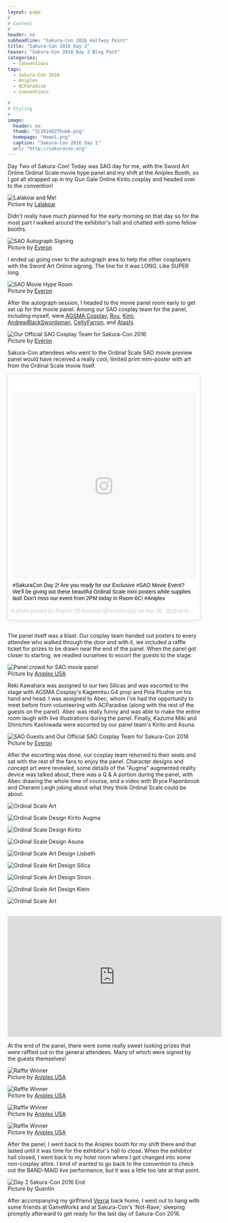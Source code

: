 ```yaml
---
layout: page
#
# Content
#
header: no
subheadline: "Sakura-Con 2016 Halfway Point"
title: "Sakura-Con 2016 Day 2"
teaser: "Sakura-Con 2016 Day 2 Blog Post"
categories:
  - Conventions
tags:
  - Sakura-Con 2016
  - Aniplex
  - ACParadise
  - Conventions

#
# Styling
#
image:
  header: no
  thumb: "SC2016D2Thumb.png"
  homepage: "Home1.png"
  caption: "Sakura-Con 2016 Day 2"
  url: "http://sakuracon.org"
---
```


<p>Day Two of Sakura-Con! Today was SAO day for me, with the Sword Art Online Ordinal Scale movie hype panel and my shift at the Aniplex Booth, so I got all strapped up in my Gun Gale Online Kirito cosplay and headed over to the convention!</p>

<img src="/images/SC2016D2-01.jpg" alt="Lalakoai and Me!"><br/>
<span>Picture by <a href="https://twitter.com/aikowiththeflow">Lalakoai</a></span>

<p>Didn't really have much planned for the early morning on that day so for the most part I walked around the exhibitor's hall and chatted with some fellow booths.</p>

<img src="/images/SC2016D2-12.jpg" alt="SAO Autograph Signing"><br/>
<span>Picture by <a href="http://www.acparadise.com/loves/everon">Everon</a></span>

<p>I ended up going over to the autograph area to help the other cosplayers with the Sword Art Online signing. The line for it was LONG. Like SUPER long.</p>

<img src="/images/SC2016D2-02.jpg" alt="SAO Movie Hype Room"><br/>
<span>Picture by <a href="http://www.acparadise.com/loves/everon">Everon</a></span>

<p>After the autograph session, I headed to the movie panel room early to get set up for the movie panel. Among our SAO cosplay team for the panel, including myself, were <a href="http://www.acparadise.com/loves/waynekaa">AGSMA Cosplay</a>, <a href="http://www.acparadise.com/acp/display.php?a=91794">Ryu</a>, <a href="http://www.acparadise.com/loves/kimixkimi">Kimi</a>, <a href="http://www.acparadise.com/ace/display.php?a=90436">AndrewBlackSwordsman</a>, <a href="http://www.acparadise.com/acp/display.php?a=91703">CeltyFarron</a>, and <a href="http://www.acparadise.com/loves/atashi">Atashi</a>.</p>

<img src="/images/SC2016D2-05.jpg" alt="Our Official SAO Cosplay Team for Sakura-Con 2016"><br/>
<span>Picture by <a href="http://www.acparadise.com/loves/everon">Everon</a></span>

 <p>Sakura-Con attendees who went to the Ordinal Scale SAO movie preview panel would have received a really cool, limited print mini-poster with art from the Ordinal Scale movie itself.</p>

<blockquote class="instagram-media" data-instgrm-captioned data-instgrm-version="7" style=" background:#FFF; border:0; border-radius:3px; box-shadow:0 0 1px 0 rgba(0,0,0,0.5),0 1px 10px 0 rgba(0,0,0,0.15); margin: 1px; max-width:658px; padding:0; width:99.375%; width:-webkit-calc(100% - 2px); width:calc(100% - 2px);"><div style="padding:8px;"> <div style=" background:#F8F8F8; line-height:0; margin-top:40px; padding:50.0% 0; text-align:center; width:100%;"> <div style=" background:url(data:image/png;base64,iVBORw0KGgoAAAANSUhEUgAAACwAAAAsCAMAAAApWqozAAAABGdBTUEAALGPC/xhBQAAAAFzUkdCAK7OHOkAAAAMUExURczMzPf399fX1+bm5mzY9AMAAADiSURBVDjLvZXbEsMgCES5/P8/t9FuRVCRmU73JWlzosgSIIZURCjo/ad+EQJJB4Hv8BFt+IDpQoCx1wjOSBFhh2XssxEIYn3ulI/6MNReE07UIWJEv8UEOWDS88LY97kqyTliJKKtuYBbruAyVh5wOHiXmpi5we58Ek028czwyuQdLKPG1Bkb4NnM+VeAnfHqn1k4+GPT6uGQcvu2h2OVuIf/gWUFyy8OWEpdyZSa3aVCqpVoVvzZZ2VTnn2wU8qzVjDDetO90GSy9mVLqtgYSy231MxrY6I2gGqjrTY0L8fxCxfCBbhWrsYYAAAAAElFTkSuQmCC); display:block; height:44px; margin:0 auto -44px; position:relative; top:-22px; width:44px;"></div></div> <p style=" margin:8px 0 0 0; padding:0 4px;"> <a href="https://www.instagram.com/p/BDbCHuHKX6H/" style=" color:#000; font-family:Arial,sans-serif; font-size:14px; font-style:normal; font-weight:normal; line-height:17px; text-decoration:none; word-wrap:break-word;" target="_blank">#SakuraCon Day 2! Are you ready for our Exclusive #SAO Movie Event? We&#39;ll be giving out these beautiful Ordinal Scale mini posters while supplies last! Don&#39;t miss our event from 2PM today in Room 6C! #Aniplex</a></p> <p style=" color:#c9c8cd; font-family:Arial,sans-serif; font-size:14px; line-height:17px; margin-bottom:0; margin-top:8px; overflow:hidden; padding:8px 0 7px; text-align:center; text-overflow:ellipsis; white-space:nowrap;">A photo posted by Aniplex Of America (@aniplexusa) on <time style=" font-family:Arial,sans-serif; font-size:14px; line-height:17px;" datetime="2016-03-26T16:08:27+00:00">Mar 26, 2016 at 9:08am PDT</time></p></div></blockquote>
<script async defer src="//platform.instagram.com/en_US/embeds.js"></script><br/>

<p>The panel itself was a blast. Our cosplay team handed out posters to every attendee who walked through the door and with it, we included a raffle ticket for prizes to be drawn near the end of the panel. When the panel got closer to starting, we readied ourselves to escort the guests to the stage.</p>

<img src="/images/SC2016D2-07.jpg" alt="Panel crowd for SAO movie panel"><br/>
<span>Picture by <a href="https://twitter.com/aniplexUSA">Aniplex USA</a></span>

 <p>Reki Kawahara was assigned to our two Silicas and was escorted to the stage with AGSMA Cosplay's Kagemitsu G4 prop and Pina Plushie on his hand and head. I was assigned to Abec, whom I've had the opportunity to meet before from volunteering with ACParadise (along with the rest of the guests on the panel). Abec was really funny and was able to make the entire room laugh with live illustrations during the panel. Finally, Kazuma Miki and Shinichiro Kashiwada were escorted by our panel team's Kirito and Asuna.</p>

<img src="/images/SC2016D2-03.jpg" alt="SAO Guests and Our Official SAO Cosplay Team for Sakura-Con 2016"><br/>
<span>Picture by <a href="http://www.acparadise.com/loves/everon">Everon</a></span>

<p>After the escorting was done, our cosplay team returned to their seats and sat with the rest of the fans to enjoy the panel. Character designs and concept art were revealed, some details of the "Augma" augmented reality device was talked about, there was a Q & A portion during the panel, with Abec drawing the whole time of course, and a video with Bryce Papenbrook and Cherami Leigh joking about what they think Ordinal Scale could be about.</p>

<img src="/images/SC2016D2-13.png" alt="Ordinal Scale Art"><br/>

<img src="/images/SC2016D2-14.png" alt="Ordinal Scale Design Kirito Augma"><br/>

<img src="/images/SC2016D2-15.png" alt="Ordinal Scale Design Kirito"><br/>

<img src="/images/SC2016D2-16.png" alt="Ordinal Scale Design Asuna"><br/>

<img src="/images/SC2016D2-17.png" alt="Ordinal Scale Art Design Lisbeth"><br/>

<img src="/images/SC2016D2-18.png" alt="Ordinal Scale Art Design Silica"><br/>

<img src="/images/SC2016D2-19.png" alt="Ordinal Scale Art Design Sinon"><br/>

<img src="/images/SC2016D2-20.png" alt="Ordinal Scale Art Design Klein"><br/>

<img src="/images/SC2016D2-21.jpg" alt="Ordinal Scale Art"><br/><br/>

<iframe width="560" height="315" src="https://www.youtube.com/embed/ViauV6pxwZw" frameborder="0" allowfullscreen></iframe>

<p>At the end of the panel, there were some really sweet looking prizes that were raffled out to the general attendees. Many of which were signed by the guests themselves!</p>

<img src="/images/SC2016D2-08.jpg" alt="Raffle Winner"><br/>
<span>Picture by <a href="https://twitter.com/aniplexUSA">Aniplex USA</a></span>

<img src="/images/SC2016D2-09.jpg" alt="Raffle Winner"><br/>
<span>Picture by <a href="https://twitter.com/aniplexUSA">Aniplex USA</a></span>

<img src="/images/SC2016D2-10.jpg" alt="Raffle Winner"><br/>
<span>Picture by <a href="https://twitter.com/aniplexUSA">Aniplex USA</a></span>

<img src="/images/SC2016D2-11.jpg" alt="Raffle Winner"><br/>
<span>Picture by <a href="https://twitter.com/aniplexUSA">Aniplex USA</a></span>

<p>After the panel, I went back to the Aniplex booth for my shift there and that lasted until it was time for the exhibitor's hall to close. When the exhibitor hall closed, I went back to my hotel room where I got changed into some non-cosplay attire. I kind of wanted to go back to the convention to check out the BAND-MAID live performance, but it was a little too late at that point.</p>

<img src="/images/SC2016D2-04.jpg" alt="Day 2 Sakura-Con 2016 End"><br/>
<span>Picture by Quentin</span>

<p>After accompanying my girlfriend <a href="https://www.facebook.com/Vxelwraith">Vexrai</a> back home, I went out to hang with some friends at GameWorks and at Sakura-Con's 'Not-Rave,' sleeping promptly afterward to get ready for the last day of Sakura-Con 2016.</p>
